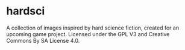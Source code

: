 # hardsci

A collection of images inspired by hard science fiction, created for an upcoming game project. Licensed under the GPL V3 and Creative Commons By SA License 4.0.
